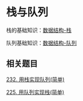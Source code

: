 # 栈与队列
栈的基础知识：[数据结构-栈](https://github.com/kerwin-ly/Blog/blob/master/data-structure/%E6%A0%88.md)

队列基础知识：[数据结构-队列](https://github.com/kerwin-ly/Blog/blob/master/data-structure/%E9%98%9F%E5%88%97.md)

## 相关题目

[232. 用栈实现队列(简单)](https://github.com/kerwin-ly/Blog/blob/master/algorithm/stack_queue/232.%20%E7%94%A8%E6%A0%88%E5%AE%9E%E7%8E%B0%E9%98%9F%E5%88%97(%E7%AE%80%E5%8D%95).md)

[225. 用队列实现栈(简单)](https://github.com/kerwin-ly/Blog/blob/master/algorithm/stack_queue/225.%20%E7%94%A8%E9%98%9F%E5%88%97%E5%AE%9E%E7%8E%B0%E6%A0%88(%E7%AE%80%E5%8D%95).md)
